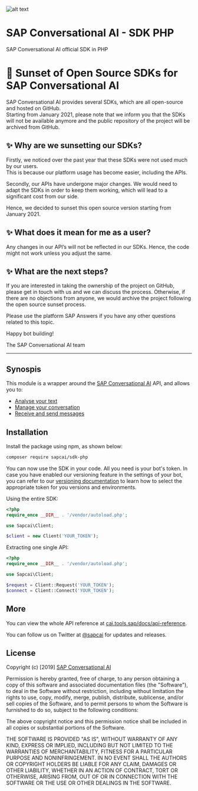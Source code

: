 [logo]: https://cdn.cai.tools.sap/brand/sapcai/sap-cai-black.svg "SAP Conversational AI"

![alt text][logo]

# SAP Conversational AI - SDK PHP
SAP Conversational AI official SDK in PHP

# 🚨 Sunset of Open Source SDKs for SAP Conversational AI 
 
SAP Conversational AI provides several SDKs, which are all open-source and hosted on GitHub.  
Starting from January 2021, please note that we inform you that the SDKs will not be available anymore and the public repository of the project will be archived from GitHub.  

## ✨ Why are we sunsetting our SDKs? 
 
Firstly, we noticed over the past year that these SDKs were not used much by our users.  
This is because our platform usage has become easier, including the APIs. 

Secondly, our APIs have undergone major changes. We would need to adapt the SDKs in order to keep them working, which will lead to a significant cost from our side. 

Hence, we decided to sunset this open source version starting from January 2021.  
 
## ✨ What does it mean for me as a user? 
 
Any changes in our API’s will not be reflected in our SDKs. Hence, the code might not work unless you adjust the same.  

## ✨ What are the next steps? 
 
If you are interested in taking the ownership of the project on GitHub, please get in touch with us and we can discuss the process. Otherwise, if there are no objections from anyone, we would archive the project following the open source sunset process.  

Please use the platform SAP Answers if you have any other questions related to this topic. 
 
Happy bot building! 
 
The SAP Conversational AI team

---


## Synospis

This module is a wrapper around the [SAP Conversational AI](https://cai.tools.sap) API, and allows you to:
* [Analyse your text](https://github.com/SAPConversationalAI/SDK-PHP/wiki/Analyse-text)
* [Manage your conversation](https://github.com/SAPConversationalAI/SDK-PHP/wiki/Manage-conversation)
* [Receive and send messages](https://github.com/SAPConversationalAI/SDK-PHP/wiki/Receive-and-send-messages)


## Installation

Install the package using npm, as shown below:
```bash
composer require sapcai/sdk-php
```

You can now use the SDK in your code. All you need is your bot's token. In case you have enabled our versioning feature in the settings of your bot, you can refer to our [versioning documentation](https://cai.tools.sap/docs/concepts/versioning) to learn how to select the appropriate token for you versions and environments.

Using the entire SDK:
```php
<?php
require_once __DIR__ . '/vendor/autoload.php';

use Sapcai\Client;

$client = new Client('YOUR_TOKEN');
```

Extracting one single API:
```php
<?php
require_once __DIR__ . '/vendor/autoload.php';

use Sapcai\Client;

$request = Client::Request('YOUR_TOKEN');
$connect = Client::Connect('YOUR_TOKEN');
```

## More

You can view the whole API reference at [cai.tools.sap/docs/api-reference](https://cai.tools.sap/docs/api-reference).

You can follow us on Twitter at [@sapcai](https://twitter.com/sapcai) for updates and releases.

## License

Copyright (c) [2019] [SAP Conversational AI](https://cai.tools.sap)

Permission is hereby granted, free of charge, to any person obtaining a copy
of this software and associated documentation files (the "Software"), to deal
in the Software without restriction, including without limitation the rights
to use, copy, modify, merge, publish, distribute, sublicense, and/or sell
copies of the Software, and to permit persons to whom the Software is
furnished to do so, subject to the following conditions:

The above copyright notice and this permission notice shall be included in all
copies or substantial portions of the Software.

THE SOFTWARE IS PROVIDED "AS IS", WITHOUT WARRANTY OF ANY KIND, EXPRESS OR
IMPLIED, INCLUDING BUT NOT LIMITED TO THE WARRANTIES OF MERCHANTABILITY,
FITNESS FOR A PARTICULAR PURPOSE AND NONINFRINGEMENT. IN NO EVENT SHALL THE
AUTHORS OR COPYRIGHT HOLDERS BE LIABLE FOR ANY CLAIM, DAMAGES OR OTHER
LIABILITY, WHETHER IN AN ACTION OF CONTRACT, TORT OR OTHERWISE, ARISING FROM,
OUT OF OR IN CONNECTION WITH THE SOFTWARE OR THE USE OR OTHER DEALINGS IN THE
SOFTWARE.
